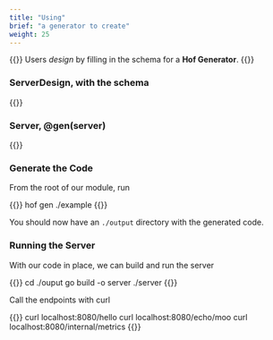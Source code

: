 ```yaml
---
title: "Using"
brief: "a generator to create"
weight: 25
---
```


{{<lead>}}
Users _design_ by filling in the schema for a __Hof Generator__.
{{</lead>}}

### ServerDesign, with the schema

{{<codePane title="example/server.cue" file="code/first-example/simple-server/example/server.html">}}

### Server, @gen(server)

{{<codePane title="example/gen.cue" file="code/first-example/simple-server/example/gen.html">}}

### Generate the Code

From the root of our module, run

{{<codeInner lang="sh">}}
hof gen ./example
{{</codeInner>}}

You should now have an `./output` directory with the generated code.

### Running the Server

With our code in place, we can build and run the server

{{<codeInner lang="sh">}}
cd ./ouput
go build -o server
./server
{{</codeInner>}}

Call the endpoints with curl

{{<codeInner lang="sh">}}
curl localhost:8080/hello
curl localhost:8080/echo/moo
curl localhost:8080/internal/metrics
{{</codeInner>}}
